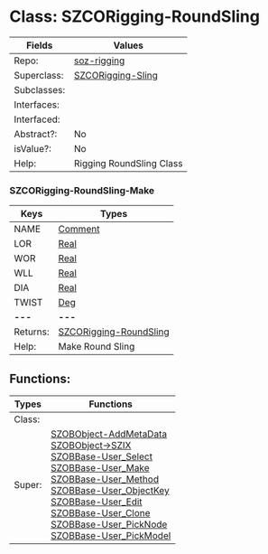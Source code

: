 
# Class:	SZCORigging-RoundSling

| Fields | Values |
| --------- | --------- |
| Repo: | [soz-rigging](/repos/soz-rigging.html) |
| Superclass: | [SZCORigging-Sling](SZCORigging-Sling.html) |
| Subclasses: |  |
| Interfaces: |  |
| Interfaced: |  |
| Abstract?: | No |
| isValue?: | No |
| Help: | Rigging RoundSling Class |

### SZCORigging-RoundSling-Make

| Keys | Types |
| --------- | --------- |
| NAME | [Comment](Comment.html) |
| LOR | [Real](Real.html) |
| WOR | [Real](Real.html) |
| WLL | [Real](Real.html) |
| DIA | [Real](Real.html) |
| TWIST | [Deg](Deg.html) |
| **---** | **---** |
| Returns: | [SZCORigging-RoundSling](SZCORigging-RoundSling.html) |
| Help: | Make Round Sling |


## Functions:

| Types | Functions |
| --------- | --------- |
| Class: |  |
| Super: | [SZOBObject-AddMetaData](SZOBObject.html) <br> [SZOBObject->SZIX](SZOBObject.html) <br> [SZOBBase-User_Select](SZOBBase.html) <br> [SZOBBase-User_Make](SZOBBase.html) <br> [SZOBBase-User_Method](SZOBBase.html) <br> [SZOBBase-User_ObjectKey](SZOBBase.html) <br> [SZOBBase-User_Edit](SZOBBase.html) <br> [SZOBBase-User_Clone](SZOBBase.html) <br> [SZOBBase-User_PickNode](SZOBBase.html) <br> [SZOBBase-User_PickModel](SZOBBase.html) |


